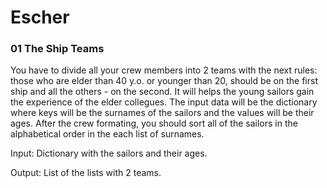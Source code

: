 # Escher

### 01 The Ship Teams
You have to divide all your crew members into 2 teams with the next rules: those who are elder than 40 y.o. or younger than 20, should be on the first ship and all the others - on the second. It will helps the young sailors gain the experience of the elder collegues. The input data will be the dictionary where keys will be the surnames of the sailors and the values will be their ages. After the crew formating, you should sort all of the sailors in the alphabetical order in the each list of surnames.

Input: Dictionary with the sailors and their ages.

Output: List of the lists with 2 teams.
